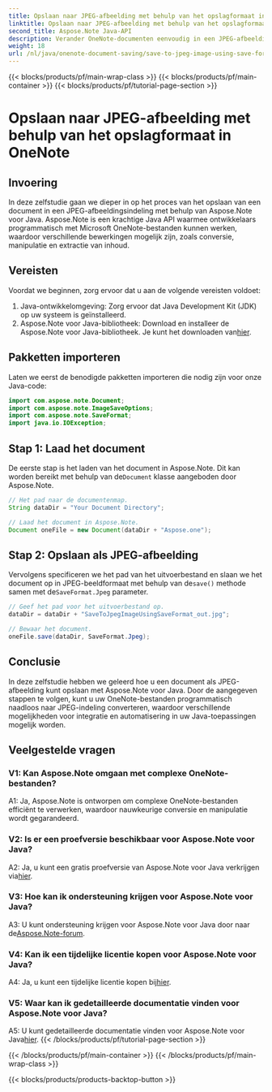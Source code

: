 ```yaml
---
title: Opslaan naar JPEG-afbeelding met behulp van het opslagformaat in OneNote
linktitle: Opslaan naar JPEG-afbeelding met behulp van het opslagformaat in OneNote
second_title: Aspose.Note Java-API
description: Verander OneNote-documenten eenvoudig in een JPEG-afbeelding! Deze Java-tutorial laat zien hoe u Aspose.Note gebruikt. Converteer en automatiseer met codevoorbeelden! #OneNote #Java #Aspose
weight: 18
url: /nl/java/onenote-document-saving/save-to-jpeg-image-using-save-format/
---
```


{{< blocks/products/pf/main-wrap-class >}}
{{< blocks/products/pf/main-container >}}
{{< blocks/products/pf/tutorial-page-section >}}

# Opslaan naar JPEG-afbeelding met behulp van het opslagformaat in OneNote

## Invoering

In deze zelfstudie gaan we dieper in op het proces van het opslaan van een document in een JPEG-afbeeldingsindeling met behulp van Aspose.Note voor Java. Aspose.Note is een krachtige Java API waarmee ontwikkelaars programmatisch met Microsoft OneNote-bestanden kunnen werken, waardoor verschillende bewerkingen mogelijk zijn, zoals conversie, manipulatie en extractie van inhoud.

## Vereisten

Voordat we beginnen, zorg ervoor dat u aan de volgende vereisten voldoet:

1. Java-ontwikkelomgeving: Zorg ervoor dat Java Development Kit (JDK) op uw systeem is geïnstalleerd.
2.  Aspose.Note voor Java-bibliotheek: Download en installeer de Aspose.Note voor Java-bibliotheek. Je kunt het downloaden van[hier](https://releases.aspose.com/note/java/).

## Pakketten importeren

Laten we eerst de benodigde pakketten importeren die nodig zijn voor onze Java-code:

```java
import com.aspose.note.Document;
import com.aspose.note.ImageSaveOptions;
import com.aspose.note.SaveFormat;
import java.io.IOException;
```

## Stap 1: Laad het document

 De eerste stap is het laden van het document in Aspose.Note. Dit kan worden bereikt met behulp van de`Document` klasse aangeboden door Aspose.Note.

```java
// Het pad naar de documentenmap.
String dataDir = "Your Document Directory";

// Laad het document in Aspose.Note.
Document oneFile = new Document(dataDir + "Aspose.one");
```

## Stap 2: Opslaan als JPEG-afbeelding

 Vervolgens specificeren we het pad van het uitvoerbestand en slaan we het document op in JPEG-beeldformaat met behulp van de`save()` methode samen met de`SaveFormat.Jpeg` parameter.

```java
// Geef het pad voor het uitvoerbestand op.
dataDir = dataDir + "SaveToJpegImageUsingSaveFormat_out.jpg";

// Bewaar het document.
oneFile.save(dataDir, SaveFormat.Jpeg);
```

## Conclusie

In deze zelfstudie hebben we geleerd hoe u een document als JPEG-afbeelding kunt opslaan met Aspose.Note voor Java. Door de aangegeven stappen te volgen, kunt u uw OneNote-bestanden programmatisch naadloos naar JPEG-indeling converteren, waardoor verschillende mogelijkheden voor integratie en automatisering in uw Java-toepassingen mogelijk worden.

## Veelgestelde vragen

### V1: Kan Aspose.Note omgaan met complexe OneNote-bestanden?

A1: Ja, Aspose.Note is ontworpen om complexe OneNote-bestanden efficiënt te verwerken, waardoor nauwkeurige conversie en manipulatie wordt gegarandeerd.

### V2: Is er een proefversie beschikbaar voor Aspose.Note voor Java?

 A2: Ja, u kunt een gratis proefversie van Aspose.Note voor Java verkrijgen via[hier](https://releases.aspose.com/).

### V3: Hoe kan ik ondersteuning krijgen voor Aspose.Note voor Java?

 A3: U kunt ondersteuning krijgen voor Aspose.Note voor Java door naar de[Aspose.Note-forum](https://forum.aspose.com/c/note/28).

### V4: Kan ik een tijdelijke licentie kopen voor Aspose.Note voor Java?

 A4: Ja, u kunt een tijdelijke licentie kopen bij[hier](https://purchase.aspose.com/temporary-license/).

### V5: Waar kan ik gedetailleerde documentatie vinden voor Aspose.Note voor Java?

A5: U kunt gedetailleerde documentatie vinden voor Aspose.Note voor Java[hier](https://reference.aspose.com/note/java/).
{{< /blocks/products/pf/tutorial-page-section >}}

{{< /blocks/products/pf/main-container >}}
{{< /blocks/products/pf/main-wrap-class >}}

{{< blocks/products/products-backtop-button >}}
